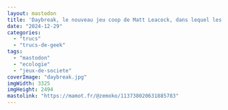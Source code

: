 ```yaml
---
layout: mastodon
title: 'Daybreak, le nouveau jeu coop de Matt Leacock, dans lequel les joueurs luttent contre le réchauffement climatique <span aria-hidden=true>🔥🌎 #J2S #MastoJeux</span>'
date: "2024-12-29"
categories: 
  - "trucs"
  - "trucs-de-geek"
tags: 
  - "mastodon"
  - "ecologie"
  - "jeux-de-societe"
coverImage: "daybreak.jpg"
imgWidth: 3325
imgHeight: 2494
mastolink: "https://mamot.fr/@zemoko/113738020631885783"
---
```

